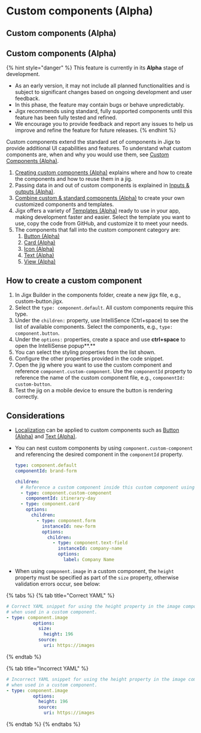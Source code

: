 # Custom components (Alpha)

## Custom components (Alpha)

## Custom components (Alpha)

{% hint style="danger" %}
This feature is currently in its **Alpha** stage of development.

* As an early version, it may not include all planned functionalities and is subject to significant changes based on ongoing development and user feedback.
* In this phase, the feature may contain bugs or behave unpredictably.
* Jigx recommends using standard, fully supported components until this feature has been fully tested and refined.
* We encourage you to provide feedback and report any issues to help us improve and refine the feature for future releases.
{% endhint %}

Custom components extend the standard set of components in Jigx to provide additional UI capabilities and features. To understand what custom components are, when and why you would use them, see [Custom Components (Alpha)](https://docs.jigx.com/building-apps-with-jigx/ui/custom-components-_alpha_).

1. [Creating custom components (Alpha)](https://docs.jigx.com/building-apps-with-jigx/ui/custom-components-_alpha_) explains where and how to create the components and how to reuse them in a jig.
2. Passing data in and out of custom components is explained in [Inputs & outputs (Alpha)](https://docs.jigx.com/building-apps-with-jigx/ui/custom-components-_alpha_/inputs-_-outputs-_alpha_).
3. [Combine custom & standard components (Alpha)](<Combine custom _ standard components _Alpha_.md>) to create your own customized components and templates.
4. Jigx offers a variety of [Templates (Alpha)](<Templates _Alpha_/Templates _Alpha_.md>) ready to use in your app, making development faster and easier. Select the template you want to use, copy the code from GitHub, and customize it to meet your needs.
5. The components that fall into the custom component category are:
   1. [Button (Alpha)](<Button _Alpha_.md>)
   2. [Card (Alpha)](<Card _Alpha_.md>)
   3. [Icon (Alpha)](<Icon _Alpha_.md>)
   4. [Text (Alpha)](<Text _Alpha_.md>)
   5. [View (Alpha)](<View _Alpha_.md>)

## How to create a custom component

1. In Jigx Builder in the components folder, create a new jigx file, e.g., custom-button.jigx.
2. Select the `type: component.default`. All custom components require this type.
3. Under the `children:` property, use IntelliSence (Ctrl+space) to see the list of available components. Select the components, e.g., `type: component.button`.
4. Under the `options:` properties, create a space and use **ctrl+space** to open the IntelliSense popup\*\*.\*\*
5. You can select the styling properties from the list shown.
6. Configure the other properties provided in the code snippet.
7. Open the jig where you want to use the custom component and reference `component.custom-component`. Use the `componentId` property to reference the name of the custom component file, e.g., `componentId: custom-button`.
8. Test the jig on a mobile device to ensure the button is rendering correctly.

## Considerations

* [Localization](https://docs.jigx.com/building-apps-with-jigx/additional-functionality/localization) can be applied to custom components such as [Button (Alpha)](<Button _Alpha_.md>) and [Text (Alpha)](<Text _Alpha_.md>).
*   You can nest custom components by using `component.custom-component` and referencing the desired component in the `componentId` property.

    ```yaml
    type: component.default
    componentId: brand-form

    children:
      # Reference a custom component inside this custom component using componentId.
      - type: component.custom-component
        componentId: itinerary-day
      - type: component.card
        options:
          children:
            - type: component.form
              instanceId: new-form
              options:
                children:
                  - type: component.text-field
                    instanceId: company-name
                    options:
                      label: Company Name
    ```
* When using `component.image` in a custom component, the `height` property must be specified as part of the `size` property, otherwise validation errors occur, see below:

{% tabs %}
{% tab title="Correct YAML" %}
```yaml
# Correct YAML snippet for using the height property in the image component,
# when used in a custom component.
- type: component.image
          options:
            size:
              height: 196
            source:
              uri: https://images
```
{% endtab %}

{% tab title="Incorrect YAML" %}
```yaml
# Incorrect YAML snippet for using the height property in the image component,
# when used in a custom component.
- type: component.image
          options:
            height: 196
            source:
              uri: https://images
```
{% endtab %}
{% endtabs %}
